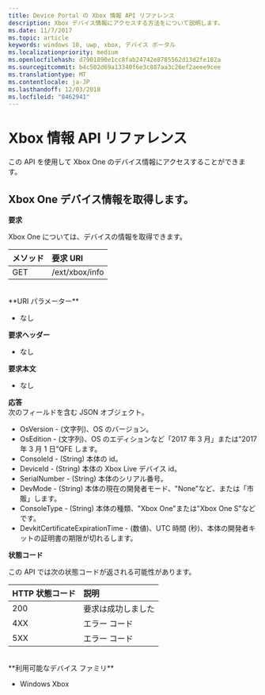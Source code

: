 ```yaml
---
title: Device Portal の Xbox 情報 API リファレンス
description: Xbox デバイス情報にアクセスする方法をについて説明します。
ms.date: 11/7/2017
ms.topic: article
keywords: windows 10, uwp, xbox, デバイス ポータル
ms.localizationpriority: medium
ms.openlocfilehash: d7901890e1cc8fab24742e8785562d13d2fe182a
ms.sourcegitcommit: b4c502d69a13340f6e3c887aa3c26ef2aeee9cee
ms.translationtype: MT
ms.contentlocale: ja-JP
ms.lasthandoff: 12/03/2018
ms.locfileid: "8462941"
---
```

# <a name="xbox-info-api-reference"></a>Xbox 情報 API リファレンス   
この API を使用して Xbox One のデバイス情報にアクセスすることができます。

## <a name="get-xbox-one-device-information"></a>Xbox One デバイス情報を取得します。

**要求**

Xbox One については、デバイスの情報を取得できます。

メソッド      | 要求 URI
:------     | :-----
GET | /ext/xbox/info
<br />
**URI パラメーター**

- なし

**要求ヘッダー**

- なし

**要求本文**

- なし

**応答**   
次のフィールドを含む JSON オブジェクト。

* OsVersion - (文字列)、OS のバージョン。
* OsEdition - (文字列)、OS のエディションなど「2017 年 3 月」または"2017 年 3 月 1 日"QFE します。
* ConsoleId - (String) 本体の id。
* DeviceId - (String) 本体の Xbox Live デバイス id。
* SerialNumber - (String) 本体のシリアル番号。
* DevMode - (String) 本体の現在の開発者モード、"None"など、または「市販」します。
* ConsoleType - (String) 本体の種類、"Xbox One"または"Xbox One S"などです。
* DevkitCertificateExpirationTime - (数値)、UTC 時間 (秒)、本体の開発者キットの証明書の期限が切れるします。

**状態コード**

この API では次の状態コードが返される可能性があります。

HTTP 状態コード      | 説明
:------     | :-----
200 | 要求は成功しました
4XX | エラー コード
5XX | エラー コード

<br />
**利用可能なデバイス ファミリ**

* Windows Xbox